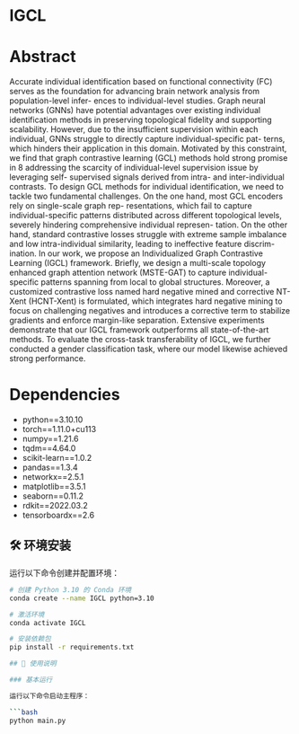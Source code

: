 # IGCL
# Abstract
Accurate individual identification based on functional connectivity (FC) serves as 
the foundation for advancing brain network analysis from population-level infer- 
ences to individual-level studies. Graph neural networks (GNNs) have potential 
advantages over existing individual identification methods in preserving topological 
fidelity and supporting scalability. However, due to the insufficient supervision 
within each individual, GNNs struggle to directly capture individual-specific pat- 
terns, which hinders their application in this domain. Motivated by this constraint, 
we find that graph contrastive learning (GCL) methods hold strong promise in 8
addressing the scarcity of individual-level supervision issue by leveraging self- 
supervised signals derived from intra- and inter-individual contrasts. To design 
GCL methods for individual identification, we need to tackle two fundamental 
challenges. On the one hand, most GCL encoders rely on single-scale graph rep- 
resentations, which fail to capture individual-specific patterns distributed across 
different topological levels, severely hindering comprehensive individual represen- 
tation. On the other hand, standard contrastive losses struggle with extreme sample 
imbalance and low intra-individual similarity, leading to ineffective feature discrim- 
ination. In our work, we propose an Individualized Graph Contrastive Learning 
(IGCL) framework. Briefly, we design a multi-scale topology enhanced graph 
attention network (MSTE-GAT) to capture individual-specific patterns spanning 
from local to global structures. Moreover, a customized contrastive loss named 
hard negative mined and corrective NT-Xent (HCNT-Xent) is formulated, which 
integrates hard negative mining to focus on challenging negatives and introduces a 
corrective term to stabilize gradients and enforce margin-like separation. Extensive 
experiments demonstrate that our IGCL framework outperforms all state-of-the-art 
methods. To evaluate the cross-task transferability of IGCL, we further conducted a 
gender classification task, where our model likewise achieved strong performance.
# Dependencies
- python==3.10.10
- torch==1.11.0+cu113
- numpy==1.21.6
- tqdm==4.64.0
- scikit-learn==1.0.2
- pandas==1.3.4
- networkx==2.5.1
- matplotlib==3.5.1
- seaborn==0.11.2
- rdkit==2022.03.2
- tensorboardx==2.6
##  🛠 环境安装
运行以下命令创建并配置环境：

```bash
# 创建 Python 3.10 的 Conda 环境
conda create --name IGCL python=3.10

# 激活环境
conda activate IGCL

# 安装依赖包
pip install -r requirements.txt

## 🚀 使用说明

### 基本运行

运行以下命令启动主程序：

```bash
python main.py
